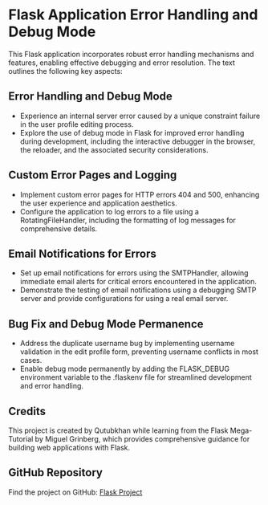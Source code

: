# Flask Application Error Handling and Debug Mode

This Flask application incorporates robust error handling mechanisms and features, enabling effective debugging and error resolution. The text outlines the following key aspects:

## Error Handling and Debug Mode

- Experience an internal server error caused by a unique constraint failure in the user profile editing process.
- Explore the use of debug mode in Flask for improved error handling during development, including the interactive debugger in the browser, the reloader, and the associated security considerations.

## Custom Error Pages and Logging

- Implement custom error pages for HTTP errors 404 and 500, enhancing the user experience and application aesthetics.
- Configure the application to log errors to a file using a RotatingFileHandler, including the formatting of log messages for comprehensive details.

## Email Notifications for Errors

- Set up email notifications for errors using the SMTPHandler, allowing immediate email alerts for critical errors encountered in the application.
- Demonstrate the testing of email notifications using a debugging SMTP server and provide configurations for using a real email server.

## Bug Fix and Debug Mode Permanence

- Address the duplicate username bug by implementing username validation in the edit profile form, preventing username conflicts in most cases.
- Enable debug mode permanently by adding the FLASK_DEBUG environment variable to the .flaskenv file for streamlined development and error handling.

## Credits

This project is created by Qutubkhan while learning from the Flask Mega-Tutorial by Miguel Grinberg, which provides comprehensive guidance for building web applications with Flask.

## GitHub Repository

Find the project on GitHub: [Flask Project](https://github.com/QutubkhanKheraluwala/flask_project)
